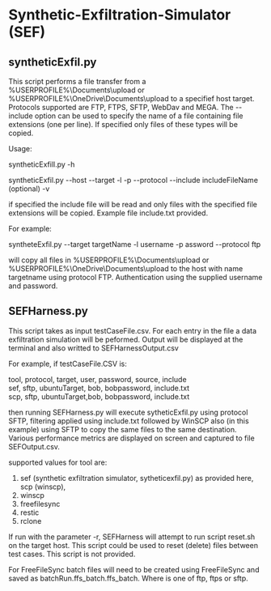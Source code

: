 # Synthetic-Exfiltration-Simulator (SEF)

## syntheticExfil.py
This script performs a file transfer from a %USERPROFILE%\Documents\upload or %USERPROFILE%\OneDrive\Documents\upload to a specifief host target. Protocols supported are FTP, FTPS, SFTP, WebDav and MEGA. The --include option can be used to specify the name of a file containing file extensions (one per line). If specified only files of these types will be copied. 

Usage:

syntheticExfill.py -h



syntheticExfil.py --host <hostname> --target <targetname> -l <username> -p <password> --protocol <protocolname> --include includeFileName (optional) -v

if specified the include file will be read and only files with the specified file extensions will be copied. Example file include.txt provided.

For example:

syntheteExfil.py --target targetName -l username -p assword --protocol ftp

will copy all files in %USERPROFILE%\Documents\upload or %USERPROFILE%\OneDrive\Documents\upload to the host with name targetname using protocol FTP. Authentication using the supplied username and password.


## SEFHarness.py
This script takes as input testCaseFile.csv. For each entry in the file a data exfiltration simulation will be peformed. Output will be displayed at the terminal and also writted to SEFHarnessOutput.csv

For example, if testCaseFile.CSV is:

  tool,	protocol,	target,	user,	password,	source,	include  
  sef,	sftp,	ubuntuTarget,	bob,	bobpassword, include.txt  
  scp, sftp, ubuntuTarget,bob, bobpassword, include.txt    


then running SEFHarness.py will execute sytheticExfil.py using protocol SFTP, filtering applied using include.txt followed by WinSCP also (in this example) using SFTP to copy the same files to the same destination. Various performance metrics are displayed on screen and captured to file SEFOutput.csv.

supported values for tool are: 
1. sef (synthetic exfiltration simulator, sytheticexfil.py) as provided here, scp (winscp),
2. winscp
3. freefilesync
4. restic
5. rclone

If run with the parameter -r, SEFHarness will attempt to run script reset.sh on the target host. This script could be used to reset (delete) files between test cases. This script is not provided.

For FreeFileSync batch files will need to be created using FreeFileSync and saved as <protocol>batchRun.ffs_batch.ffs_batch. Where <protocol> is one of ftp, ftps or sftp.
